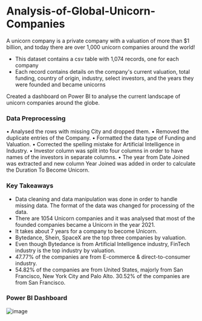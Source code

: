 # Analysis-of-Global-Unicorn-Companies

A unicorn company is a private company with a valuation of more than $1 billion, and today there are over 1,000 unicorn companies around the world!

* This dataset contains a csv table with 1,074 records, one for each company
* Each record contains details on the company's current valuation, total funding, country of origin, industry, select investors, and the years they were founded and became unicorns

Created a dashboard on Power BI to analyse the current landscape of unicorn companies around the globe. 

### Data Preprocessing

•	Analysed the rows with missing City and dropped them.
•	Removed the duplicate entries of the Company.
•	Formatted the data type of Funding and Valuation.
•	Corrected the spelling mistake for Artificial Intelligence in Industry.
•	Investor column was split into four columns in order to have names of the investors in separate columns.
•	The year from Date Joined was extracted and new column Year Joined was added in order to calculate the Duration To Become Unicorn.

### Key Takeaways

*	Data cleaning and data manipulation was done in order to handle missing data. The format of the data was changed for processing of the data.
*	There are 1054 Unicorn companies and it was analysed that most of the founded companies became a Unicorn in the year 2021. 
*	It takes about 7 years for a company to become Unicorn.
*	Bytedance, Shein, SpaceX are the top three companies by valuation.
*	Even though Bytedance is from Artificial Intelligence industry, FinTech industry is the top industry by valuation.
*	47.77% of the companies are from E-commerce & direct-to-consumer industry.
*	54.82% of the companies are from United States, majorly from San Francisco, New York City and Palo Alto. 30.52% of the companies are from San Francisco.

### Power BI Dashboard 

![image](https://user-images.githubusercontent.com/75059347/171550445-cf17a05f-34e6-4db3-8249-9d571b824765.png)
